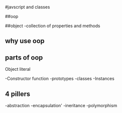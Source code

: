 #javscript and classes

##oop

##object
-collection of properties and methods

## why use oop

## parts of oop
Object literal

-Constructor function
-prototypes
-classes
-Instances

## 4 pillers
-abstraction
-encapsulation'
-ineritance
-polymorphism